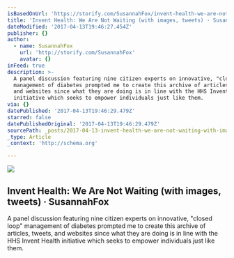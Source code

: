 ```yaml
---
isBasedOnUrl: 'https://storify.com/SusannahFox/invent-health-we-are-not-waiting'
title: 'Invent Health: We Are Not Waiting (with images, tweets) · SusannahFox'
dateModified: '2017-04-13T19:46:27.454Z'
publisher: {}
author:
  - name: SusannahFox
    url: 'http://storify.com/SusannahFox'
    avatar: {}
inFeed: true
description: >-
  A panel discussion featuring nine citizen experts on innovative, "closed loop"
  management of diabetes prompted me to create this archive of articles, tweets,
  and websites since what they are doing is in line with the HHS Invent Health
  initiative which seeks to empower individuals just like them.
via: {}
datePublished: '2017-04-13T19:46:29.479Z'
starred: false
datePublishedOriginal: '2017-04-13T19:46:29.479Z'
sourcePath: _posts/2017-04-13-invent-health-we-are-not-waiting-with-images-tweets-su.md
_type: Article
_context: 'http://schema.org'

---
```

<article style=""><img src="https://i.embed.ly/1/display/resize?key=1e6a1a1efdb011df84894040444cdc60&amp;url=http%3A%2F%2Fwww.nightscout.info%2Fwp-content%2Fuploads%2F2015%2F04%2FHowDoYouGetYourCGM-300dpi-022716-evolve3b.png" /><h1>Invent Health: We Are Not Waiting (with images, tweets) · SusannahFox</h1><p>A panel discussion featuring nine citizen experts on innovative, "closed loop" management of diabetes prompted me to create this archive of articles, tweets, and websites since what they are doing is in line with the HHS Invent Health initiative which seeks to empower individuals just like them.</p></article>